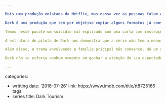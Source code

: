 ```yaml
---

Mais uma produção enlatada da Netflix, mas dessa vez as pessoas falam alemão. É um conto alemão, em uma cidadezinha no interior da Alemanha, com muitos jovens em um colégio e uma fotografia sombria. Um prefácio anuncia que acontecimentos fantásticos irão ocorrer (Stranger Things feelings). Esses acontecimentos irão mexer com nossa noção do tempo. E de fato mexem: ao final do primeiro episódio de 50 minutos a sensação é ter visto um filme de três horas onde nada acontece.

Dark é uma produção que tem por objetivo copiar alguns formatos já consagrados nas séries atuais de um mistério que será solucionado no final, e que depende de cliff hangers por todos os lados. A história é de uns garotos desaparecidos, um recentemente e o outro 30 anos atrás, e a série parece demorar esses mesmos 30 anos para finalmente mostrar um acontecimento fantástico: o garoto de 30 anos atrás parece ter viajado no tempo, para o futuro, justamente quando um outro garoto desaparece.

Temos nesse pacote um suicídio mal explicado com uma carta com instruções de leitura em data e hora exatas, um adultério, um trio amoroso entre os jovens e basicamente é só isso. Tudo está distribuído entre os personagens e nenhum deles parece minimamente interessante. Mas essa fotografia é sinistra, e essa trilha sonora consegue arrancar alguns arrepios. O problema é que ainda não sabemos por quê.

A estrutura do piloto de Dark nos demonstra que a série não tem a menor pressa em desenvolver sua história. Ela provavelmente irá nos enrolar por mais 10 horas e ainda não teremos muito o que contar. Claro, posso estar errado, mas a julgar pelo roteiro inicial, há poucos indícios de que algo muito relevante pode acontecer. Há falhas básicas no roteiro pra começar. Esta é uma cidade minúscula aparentemente, feita para manter uma usina nuclear. Mas há um hotel (em uma cidade com usina nuclear) cuja função é ser turístico. E ele está vazio teoricamente porque há 14 dias um garoto desapareceu. Todos aqueles turistas que planejaram suas férias ficaram sabendo do garoto e cancelaram suas reservas.

Além disso, a trama envolvendo a família pricipal não convence. Há um suicídio e uma relação extra-conjugal da viúva e a mãe (é isso mesmo?) que foi expulsa da família e detém uma carta do filho que ela abre religiosamente conforme pedido no envelope. Nenhum desses elementos chama a atenção porque não há nada que nos leve a pensar nessas pessoas. Elas ainda são descartáveis, e os acontecimentos são esquecíveis.

Dark não se esforça nenhum momento em ganhar a atenção do seu espectador, exceto pela ótima fotografia e uma trilha sonora de arrepiar. Mas eu já comentei isso pela terceira vez. Teremos alguma coisa a mais para contar no futuro ou no passado?

---
```

categories:
- writting
date: '2018-07-26'
link: https://www.imdb.com/title/tt8725166
tags:
- series
title: Dark Tourism

